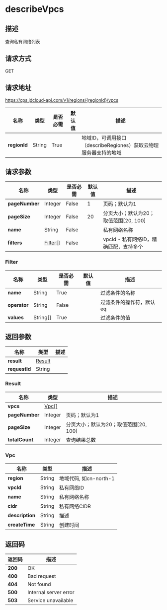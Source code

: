 # describeVpcs


## 描述
查询私有网络列表

## 请求方式
GET

## 请求地址
https://cps.jdcloud-api.com/v1/regions/{regionId}/vpcs

|名称|类型|是否必需|默认值|描述|
|---|---|---|---|---|
|**regionId**|String|True| |地域ID，可调用接口（describeRegiones）获取云物理服务器支持的地域|

## 请求参数
|名称|类型|是否必需|默认值|描述|
|---|---|---|---|---|
|**pageNumber**|Integer|False|1|页码；默认为1|
|**pageSize**|Integer|False|20|分页大小；默认为20；取值范围[20, 100]|
|**name**|String|False| |私有网络名称|
|**filters**|[Filter[]](describevpcs#filter)|False| |vpcId - 私有网络ID，精确匹配，支持多个<br>|

### <div id="filter">Filter</div>
|名称|类型|是否必需|默认值|描述|
|---|---|---|---|---|
|**name**|String|True| |过滤条件的名称|
|**operator**|String|False| |过滤条件的操作符，默认eq|
|**values**|String[]|True| |过滤条件的值|

## 返回参数
|名称|类型|描述|
|---|---|---|
|**result**|[Result](describevpcs#result)| |
|**requestId**|String| |

### <div id="result">Result</div>
|名称|类型|描述|
|---|---|---|
|**vpcs**|[Vpc[]](describevpcs#vpc)| |
|**pageNumber**|Integer|页码；默认为1|
|**pageSize**|Integer|分页大小；默认为20；取值范围[20, 100]|
|**totalCount**|Integer|查询结果总数|
### <div id="vpc">Vpc</div>
|名称|类型|描述|
|---|---|---|
|**region**|String|地域代码, 如cn-north-1|
|**vpcId**|String|私有网络ID|
|**name**|String|私有网络名称|
|**cidr**|String|私有网络CIDR|
|**description**|String|描述|
|**createTime**|String|创建时间|

## 返回码
|返回码|描述|
|---|---|
|**200**|OK|
|**400**|Bad request|
|**404**|Not found|
|**500**|Internal server error|
|**503**|Service unavailable|
